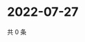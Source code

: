 # 2022-07-27

共 0 条

<!-- BEGIN WEIBO -->
<!-- 最后更新时间 Wed Jul 27 2022 04:17:24 GMT+0800 (China Standard Time) -->

<!-- END WEIBO -->
